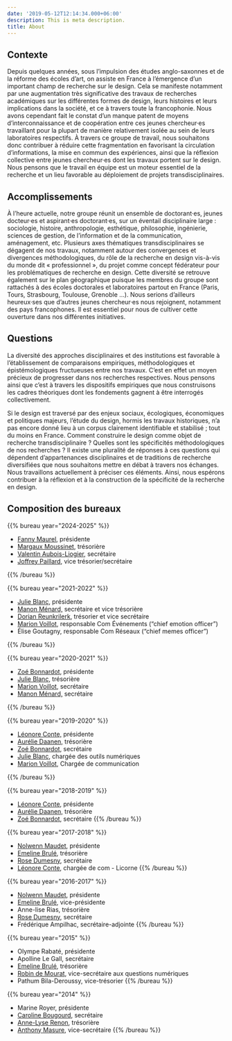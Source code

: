 ```yaml
---
date: '2019-05-12T12:14:34.000+06:00'
description: This is meta description.
title: About
---
```


## Contexte

Depuis quelques années, sous l’impulsion des études anglo-saxonnes et de la réforme des écoles d’art, on assiste en France à l’émergence d’un important champ de recherche sur le design. Cela se manifeste notamment par une augmentation très significative des travaux de recherches académiques sur les différentes formes de design, leurs histoires et leurs implications dans la société, et ce à travers toute la francophonie. Nous avons cependant fait le constat d’un manque patent de moyens d’interconnaissance et de coopération entre ces jeunes chercheur·es travaillant pour la plupart de manière relativement isolée au sein de leurs laboratoires respectifs. À travers ce groupe de travail, nous souhaitons donc contribuer à réduire cette fragmentation en favorisant la circulation d’informations, la mise en commun des expériences, ainsi que la réflexion collective entre jeunes chercheur·es dont les travaux portent sur le design. Nous pensons que le travail en équipe est un moteur essentiel de la recherche et un lieu favorable au déploiement de projets transdisciplinaires.

## Accomplissements

À l’heure actuelle, notre groupe réunit un ensemble de doctorant·es, jeunes docteur·es et aspirant·es doctorant·es, sur un éventail disciplinaire large : sociologie, histoire, anthropologie, esthétique, philosophie, ingénierie, sciences de gestion, de l’information et de la communication, aménagement, etc. Plusieurs axes thématiques transdisciplinaires se dégagent de nos travaux, notamment autour des convergences et divergences méthodologiques, du rôle de la recherche en design vis-à-vis du monde dit « professionnel », du projet comme concept fédérateur pour les problématiques de recherche en design. Cette diversité se retrouve également sur le plan géographique puisque les membres du groupe sont rattachés à des écoles doctorales et laboratoires partout en France (Paris, Tours, Strasbourg, Toulouse, Grenoble ...). Nous serions d’ailleurs heureux·ses que d’autres jeunes chercheur·es nous rejoignent, notamment des pays francophones. Il est essentiel pour nous de cultiver cette ouverture dans nos différentes initiatives.

## Questions

La diversité des approches disciplinaires et des institutions est favorable à l’établissement de comparaisons empiriques, méthodologiques et épistémologiques fructueuses entre nos travaux. C’est en effet un moyen précieux de progresser dans nos recherches respectives. Nous pensons ainsi que c’est à travers les dispositifs empiriques que nous construisons les cadres théoriques dont les fondements gagnent à être interrogés collectivement.

Si le design est traversé par des enjeux sociaux, écologiques, économiques et politiques majeurs, l’étude du design, hormis les travaux historiques, n’a pas encore donné lieu à un corpus clairement identifiable et stabilisé ; tout du moins en France. Comment construire le design comme objet de recherche transdisciplinaire ? Quelles sont les spécificités méthodologiques de nos recherches ? Il existe une pluralité de réponses à ces questions qui dépendent d’appartenances disciplinaires et de traditions de recherche diversifiées que nous souhaitons mettre en débat à travers nos échanges. Nous travaillons actuellement à préciser ces éléments. Ainsi, nous espérons contribuer à la réflexion et à la construction de la spécificité de la recherche en design.

<section id="bureaux">
<h1>Composition des bureaux</h1>
<div class="title"><div>

{{% bureau year="2024-2025" %}}

* [Fanny Maurel](https://designenrecherche.org/membres/fanny-maurel/), présidente
* [Margaux Moussinet](https://designenrecherche.org/membres/margaux-moussinet/), trésorière
* [Valentin Aubois-Liogier](https://designenrecherche.org/membres/valentin-auboisliogier/), secrétaire
* [Joffrey Paillard](https://designenrecherche.org/membres/joffrey-paillard/), vice trésorier/secrétaire

{{% /bureau %}}

{{% bureau year="2021-2022" %}}

* [Julie Blanc](https://designenrecherche.org/membres/julie-blanc/), présidente
* [Manon Ménard,](https://designenrecherche.org/membres/manon-menard/) secrétaire et vice trésorière
* [Dorian Reunkrilerk](https://designenrecherche.org/membres/dorian-reunkrilerk/), trésorier et vice secrétaire
* [Marion Voillot](https://designenrecherche.org/membres/marion-voillot/), responsable Com Événements (“chief emotion officer”)
* Élise Goutagny, responsable Com Réseaux (“chief memes officer”)

{{% /bureau %}}

{{% bureau year="2020-2021" %}}

* [Zoé Bonnardot](https://designenrecherche.org/membres/zoe-bonnardot/), présidente
* [Julie Blanc](https://designenrecherche.org/membres/julie-blanc/), trésorière
* [Marion Voillot](https://designenrecherche.org/membres/marion-voillot/), secrétaire
* [Manon Ménard,](https://designenrecherche.org/membres/manon-menard/) secrétaire

{{% /bureau %}}

{{% bureau year="2019-2020" %}}

* [Léonore Conte,](https://designenrecherche.org/membres/leonore-conte/) présidente
* [Aurélie Daanen,](https://designenrecherche.org/membres/aurelie-daanen/) trésorière
* [Zoé Bonnardot](https://designenrecherche.org/membres/zoe-bonnardot/), secrétaire
* [Julie Blanc](https://designenrecherche.org/membres/julie-blanc/), chargée des outils numériques
* [Marion Voillot](https://designenrecherche.org/membres/marion-voillot/), Chargée de communication

{{% /bureau %}}

{{% bureau year="2018-2019" %}}

* [Léonore Conte](https://designenrecherche.org/membres/leonore-conte/), présidente
* [Aurélie Daanen,](https://designenrecherche.org/membres/aurelie-daanen/) trésorière
* [Zoé Bonnardot](), secrétaire
  {{% /bureau %}}

{{% bureau year="2017-2018" %}}

* [Nolwenn Maudet](https://designenrecherche.org/membres/nolwenn-maudet/), présidente
* [Emeline Brulé](https://designenrecherche.org/membres/emeline-brule/), trésorière
* [Rose Dumesny](/membres/rose-dumesny/), secrétaire
* [Léonore Conte](https://designenrecherche.org/membres/leonore-conte/), chargée de com - Licorne
  {{% /bureau %}}

{{% bureau year="2016-2017" %}}

* [Nolwenn Maudet](https://designenrecherche.org/membres/nolwenn-maudet/), présidente
* [Emeline Brulé](https://designenrecherche.org/membres/emeline-brule/), vice-présidente
* Anne-lise Rias, trésorière
* [Rose Dumesny](https://designenrecherche.org/membres/rose-dumesny/), secrétaire
* Frédérique Ampilhac, secrétaire-adjointe
  {{% /bureau %}}

{{% bureau year="2015" %}}

* Olympe Rabaté, présidente
* Apolline Le Gall, secrétaire
* [Emeline Brulé](https://designenrecherche.org/membres/emeline-brule/), trésorière
* [Robin de Mourat](https://designenrecherche.org/membres/robin-de-mourat/), vice-secrétaire aux questions numériques
* Pathum Bila-Deroussy, vice-trésorier
  {{% /bureau %}}

{{% bureau year="2014" %}}

* Marine Royer, présidente
* [Caroline Bougourd](), secrétaire
* [Anne-Lyse Renon](https://designenrecherche.org/membres/anne-lyse-renon/), trésorière
* [Anthony Masure](https://designenrecherche.org/membres/anthony-masure/), vice-secrétaire
  {{% /bureau %}}

</section>

